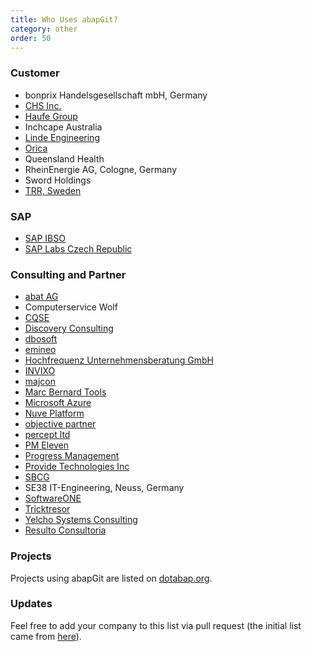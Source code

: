 ```yaml
---
title: Who Uses abapGit?
category: other
order: 50
---
```


### Customer
* bonprix Handelsgesellschaft mbH, Germany
* [CHS Inc.](https://www.chsinc.com)
* [Haufe Group](https://www.haufegroup.com/en/home)
* Inchcape Australia
* [Linde Engineering](https://www.linde-engineering.com/en/index.html)
* [Orica](https://www.orica.com)
* Queensland Health
* RheinEnergie AG, Cologne, Germany
* Sword Holdings
* [TRR, Sweden](https://www.trr.se)

### SAP
* [SAP IBSO](https://www.sap.com/services/application-development.html)
* [SAP Labs Czech Republic](https://www.facebook.com/SAPLabsCZ/)

### Consulting and Partner
* [abat AG](https://www.abat.de/)
* Computerservice Wolf
* [CQSE](https://www.cqse.eu/)
* [Discovery Consulting](https://www.discoveryconsulting.com.au)
* [dbosoft](https://www.dbosoft.eu)
* [emineo](https://www.emineo.ch/)
* [Hochfrequenz Unternehmensberatung GmbH](https://www.hochfrequenz.de/)
* [INVIXO](http://invixo.com/)
* [majcon](https://www.majcon.de/)
* [Marc Bernard Tools](https://marcbernardtools.com/)
* [Microsoft Azure](https://github.com/Microsoft/ABAP-SDK-for-Azure)
* [Nuve Platform](https://www.nuveplatform.com/)
* [objective partner](https://www.objective-partner.de)
* [percept ltd](https://www.percept.sk)
* [PM Eleven](https:///www.pmeleven.com)
* [Progress Management](http://www.pmconseil.com/)
* [Provide Technologies Inc](https://provide.services)
* [SBCG](https://www.sbcg.com.ua/)
* SE38 IT-Engineering, Neuss, Germany
* [SoftwareONE](https://www.softwareone.com)
* [Tricktresor](https://www.tricktresor.de)
* [Yelcho Systems Consulting](http://www.yelcho.com.au/)
* [Resulto Consultoria](https://www.resultoconsultoria.com/)

### Projects 

Projects using abapGit are listed on [dotabap.org](http://dotabap.org).

### Updates

Feel free to add your company to this list via pull request (the initial list came from [here](https://github.com/abapGit/abapGit/issues/1574)).

